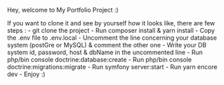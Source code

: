 Hey, welcome to My Portfolio Project :)

If you want to clone it and see by yourself how it looks like, there are few steps :
    - git clone the project
    - Run composer install & yarn install
    - Copy the .env file to .env.local
    - Uncomment the line concerning your database system (postGre or MySQL) & comment the other one
    - Write your DB system id, password, host & dbName in the uncommented line
    - Run php/bin console doctrine:database:create
    - Run php/bin console doctrine:migrations:migrate
    - Run symfony server:start
    - Run yarn encore dev
    - Enjoy :)

